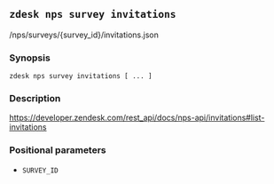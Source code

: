## `zdesk nps survey invitations`

/nps/surveys/{survey_id}/invitations.json

### Synopsis

    zdesk nps survey invitations [ ... ]

### Description

https://developer.zendesk.com/rest_api/docs/nps-api/invitations#list-invitations

### Positional parameters

* `SURVEY_ID`

